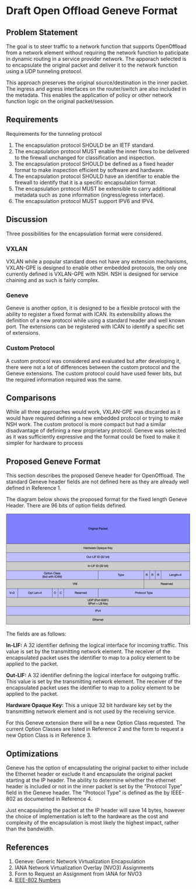 # Draft Open Offload Geneve Format

## Problem Statement
The goal is to steer traffic to a network function that supports OpenOffload from a network element without requiring the network function to paticipate in dynamic routing in a service provider network. The apporach selected is to encapsulate the original packet and deliver it to the network function using a UDP tunneling protocol. 

This approach preserves the original source/destination in the inner packet. The ingress and egress interfaces on the router/switch are also included in the metadata. This enables the application of policy or other network function logic on the original packet/session.

## Requirements
Requirements for the tunneling protocol
1. The encapsulation protocol SHOULD be an IETF standard.
2. The encapsulation protocol MUST enable the inner flows to be delivered to the firewall unchanged for classification and inspection.
3. The encapsulation protocol SHOULD be defined as a fixed header format to make inspection efficient by software and hardware.
4. The encapsulation protocol SHOULD have an identifier to enable the firewall to identify that it is a specific encapsulation format.
5. The encapsulation protocol MUST be extensible to carry additional metadata such as zone information (ingress/egress interface).
6. The encapsulation protocol MUST support IPV6 and IPV4.

## Discussion
Three possibilities for the encapsulation format were considered.

### VXLAN 
VXLAN while a popular standard does not have any extension mechanisms, VXLAN-GPE is designed to enable other embedded protocols, the only one currently defined is VXLAN-GPE with NSH. NSH is designed for service chaining and as such is fairly complex.

### Geneve 
Geneve is  another option, it is designed to be a flexible protocol with the ability to register a fixed format with ICAN. Its extensibility allows the definition of a new protocol while using a standard header and well known port. The extensions can be registered with ICAN to identify a specific set of extensions.

### Custom Protocol
A custom protocol was considered and evaluated but after developing it, there were not a lot of differences between the custom protocol and the Geneve extensions. The custom protocol could have used fewer bits, but the required information required was the same.

## Comparisons
While all three approaches would work, VXLAN-GPE was discarded as it would have required defining a new embedded protocol or trying to make NSH work. The custom protocol is more compact but had a similar disadvantage of defining a new proprietary protocol. Geneve was selected as it was sufficiently expressive and the format could be fixed to make it simpler for hardware to process

## Proposed Geneve Format
This section describes the proposed Geneve header for OpenOffload. The standard Geneve header fields are not defined here as they are already well defined in Reference 1.

The diagram below shows the proposed format for the fixed length Geneve Header. There are 96 bits of option fields defined. 

![](images/geneve_openoffoad.png)

The fields are as follows:

**In-LIF:** A 32 identifier defining the logical interface for incoming traffic. This value is set by the transmitting network element. The receiver of the encapsulated packet uses the identifier to map to a policy element to be applied to the packet.

**Out-LIF:** A 32 identifier defining the logical interface for outgoing traffic. This value is set by the transmitting network element. The receiver of the encapsulated packet uses the identifier to map to a policy element to be applied to the packet.

**Hardware Opaque Key:** This a unique 32 bit hardware key set by the transmitting network element and is not used by the receiving service. 

For this Geneve extension there will be a new Option Class requested. The current Option Classes are listed in Reference 2 and the form to request a new Option Class is in Reference 3. 

## Optimizations
 Geneve has the option of encapsulating the original packet to either include the Ethernet header or exclude it and encapsulate the original packet starting at the IP header. The ability to determine whether the ethernet header is included or not in the inner packet is set by the "Protocol Type" field in the Geneve header. The "Protocol Type" is defined as the by IEEE-802 as documented in Reference 4.

Just encapsulating the packet at the IP header will save 14 bytes, however the choice of implementation is left to the hardware as the cost and complexity of the encapsulation is most likely the highest impact, rather than the bandwidth.



## References
1. Geneve: Generic Network Virtualization Encapsulation
2. IANA Network Virtualization Overlay (NVO3) Assignments
3. Form to Request an Assignment from IANA for NVO3
4. [IEEE-802 Numbers](https://www.iana.org/assignments/ieee-802-numbers/ieee-802-numbers.xhtml)


